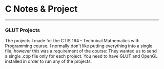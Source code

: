 # C Notes & Project
---

### GLUT Projects
The projects I made for the CTIS 164 - Technical Mathematics with Programming course.
I normally don't like putting everything into a single file, however this was a requirement of the course: They wanted us to send a single .cpp file only for each project.
You need to have GLUT and OpenGL installed in order to run any of the projects.
